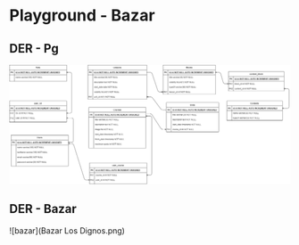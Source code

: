 # Playground - Bazar
## DER - Pg
![pg](Playground.png)

## DER - Bazar
![bazar](Bazar Los Dignos.png)
